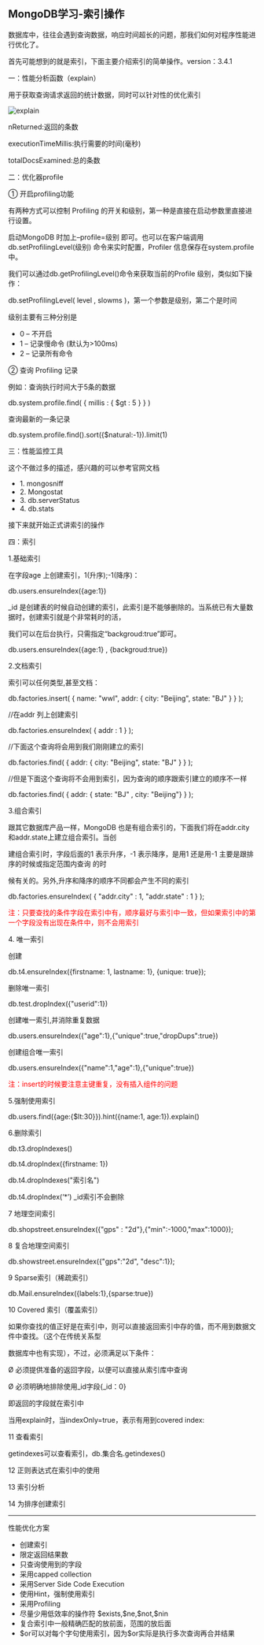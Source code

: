 <h2><b>MongoDB学习-索引操作</b></h2>
<p>数据库中，往往会遇到查询数据，响应时间超长的问题，那我们如何对程序性能进行优化了。</p>
<p>首先可能想到的就是索引，下面主要介绍索引的简单操作。version：3.4.1</p>
<p>一：性能分析函数（explain）</p>
<p>用于获取查询请求返回的统计数据，同时可以针对性的优化索引</p>
<img src="https://github.com/ShaunChou/Sc-Study-view/blob/master/imag/MongoDB/mongodb_index_1.png" alt="explain">
<p>nReturned:返回的条数</p>
<p>executionTimeMillis:执行需要的时间(毫秒)</p>
<p>totalDocsExamined:总的条数</p>
<p>二：优化器profile</p>
<p>① 开启profiling功能</p>
<p>有两种方式可以控制 Profiling 的开关和级别，第一种是直接在启动参数里直接进行设置。</p>
  </p>启动MongoDB 时加上–profile=级别 即可。也可以在客户端调用db.setProfilingLevel(级别) 命令来实时配置，Profiler 信息保存在system.profile 中。</p>
<p>我们可以通过db.getProfilingLevel()命令来获取当前的Profile 级别，类似如下操作：</p>
<p>db.setProfilingLevel( level , slowms )，第一个参数是级别，第二个是时间</p>
<p>级别主要有三种分别是</p>
<ul>
  <li>0 – 不开启</li>
  <li>1 – 记录慢命令 (默认为>100ms)</li>
  <li>2 – 记录所有命令</li>
</ul>
<p>② 查询 Profiling 记录</p>
<p>例如：查询执行时间大于5条的数据</p>
<p>db.system.profile.find( { millis : { $gt : 5 } } )</p>
<p>查询最新的一条记录</p>
<p>db.system.profile.find().sort({$natural:-1}).limit(1)</p>
<p>三：性能监控工具</p>
<p>这个不做过多的描述，感兴趣的可以参考官网文档</p>
<ul>
  <li>1. mongosniff</li>
  <li>2. Mongostat</li>
  <li>3. db.serverStatus</li>
  <li>4. db.stats</li>
</ul>
<p>接下来就开始正式讲索引的操作</p>
<p>四：索引</p>
<p>1.基础索引</p>
<p>在字段age 上创建索引，1(升序);-1(降序)：</p>
<p>db.users.ensureIndex({age:1})</p>
<p>_id 是创建表的时候自动创建的索引，此索引是不能够删除的。当系统已有大量数据时，创建索引就是个非常耗时的活，</p>
<p>我们可以在后台执行，只需指定“backgroud:true”即可。</P>
<p>db.users.ensureIndex({age:1} , {backgroud:true})</p>
<p>2.文档索引</p>
<p>索引可以任何类型,甚至文档：</p>
<p>db.factories.insert( { name: "wwl", addr: { city: "Beijing", state: "BJ" } } );</p>
<p>//在addr 列上创建索引</p>
<p>db.factories.ensureIndex( { addr : 1 } );</p>
<p>//下面这个查询将会用到我们刚刚建立的索引</p>
<p>db.factories.find( { addr: { city: "Beijing", state: "BJ" } } );</p>
<p>//但是下面这个查询将不会用到索引，因为查询的顺序跟索引建立的顺序不一样</p>
<p>db.factories.find( { addr: { state: "BJ" , city: "Beijing"} } );</p>
<p>3.组合索引</p>
<p>跟其它数据库产品一样，MongoDB 也是有组合索引的，下面我们将在addr.city 和addr.state上建立组合索引。当创</p>
<p>建组合索引时，字段后面的1 表示升序，-1 表示降序，是用1 还是用-1 主要是跟排序的时候或指定范围内查询 的时</p>
<p>候有关的。另外,升序和降序的顺序不同都会产生不同的索引</p>
<p>db.factories.ensureIndex( { "addr.city" : 1, "addr.state" : 1 } );</p>
<p style="color : red">注：只要查找的条件字段在索引中有，顺序最好与索引中一致，但如果索引中的第一个字段没有出现在条件中，则不会用索引</p>
<p>4. 唯一索引</p>
<p>创建</p>
<p>db.t4.ensureIndex({firstname: 1, lastname: 1}, {unique: true});</p>
<p>删除唯一索引</p>
<p>db.test.dropIndex({"userid":1})</p>
<p>创建唯一索引,并消除重复数据</p>
<p>db.users.ensureIndex({"age":1},{"unique":true,"dropDups":true})</p>
<p>创建组合唯一索引</p>
<p>db.users.ensureIndex({"name":1,"age":1},{"unique":true})</p>
<p style="color : red">注：insert的时候要注意主键重复，没有插入组件的问题</p>
<p>5.强制使用索引</p>
<p>db.users.find({age:{$lt:30}}).hint({name:1, age:1}).explain()</p>
<p>6.删除索引</p>
<p>db.t3.dropIndexes()</p>
<p>db.t4.dropIndex({firstname: 1})</p>
<p>db.t4.dropIndexes("索引名") </p>
<p>db.t4.dropIndex(‘*’)   _id索引不会删除</p>
<p>7 地理空间索引</p>
<p>db.shopstreet.ensureIndex({"gps" : "2d"},{"min":-1000,"max":1000});  </p>
<p>8 复合地理空间索引</p>
<p>db.showstreet.ensureIndex({"gps":"2d", "desc":1});  </p>
<p>9 Sparse索引（稀疏索引）</p>
<p>db.Mail.ensureIndex({labels:1},{sparse:true})</p>
<p>10 Covered 索引（覆盖索引）</p>
<p>如果你查找的值正好是在索引中，则可以直接返回索引中存的值，而不用到数据文件中查找。（这个在传统关系型</p>
<p>数据库中也有实现），不过，必须满足以下条件：</p>
<p>Ø 必须提供准备的返回字段，以便可以直接从索引库中查询</p>
<p>Ø 必须明确地排除使用_id字段{_id：0}</p>
<p>即返回的字段就在索引中</p>
<p>当用explain时，当indexOnly=true，表示有用到covered index:</p>
<p>11 查看索引</p>
<p>getindexes可以查看索引，db.集合名.getindexes()</p>
<p>12 正则表达式在索引中的使用</p>
<p>13 索引分析</p>
<p>14 为排序创建索引</p>
<hr>
<p>性能优化方案<p>
<ul>
  <li>创建索引</li>
  <li>限定返回结果数</li>
  <li>只查询使用到的字段</li>
  <li>采用capped collection</li>
  <li>采用Server Side Code Execution</li>
  <li>使用Hint，强制使用索引</li>
  <li>采用Profiling</li>
  <li>尽量少用低效率的操作符 $exists,$ne,$not,$nin</li>
  <li>复合索引中一般精确匹配的放前面，范围的放后面</li>
  <li>$or可以对每个字句使用索引，因为$or实际是执行多次查询再合并结果</li>
</ul>
